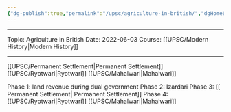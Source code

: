 ```yaml
---
{"dg-publish":true,"permalink":"/upsc/agriculture-in-british/","dgHomeLink":true,"dgPassFrontmatter":false}
---
```


----
Topic: Agriculture in British
Date: 2022-06-03
Course: [[UPSC/Modern History|Modern History]] 

----

[[UPSC/Permanent Settlement|Permanent Settlement]]
[[UPSC/Ryotwari|Ryotwari]]
[[UPSC/Mahalwari|Mahalwari]]

Phase 1: 
	land revenue during dual government 
Phase 2:
	Izardari
Phase 3: 
[[ Permanent Settlement| Permanent Settlement]]
Phase 4: 
	[[UPSC/Ryotwari|Ryotwari]]
	[[UPSC/Mahalwari|Mahalwari]]


